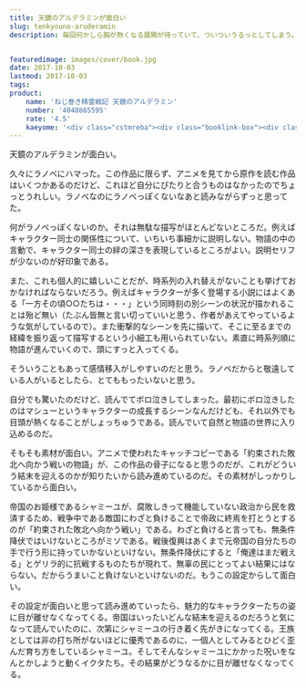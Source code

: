 ```yaml
---
title: 天鏡のアルデラミンが面白い
slug: tenkyouno-aruderamin
description: 毎回何かしら胸が熱くなる展開が待っていて、ついついうるっとしてしまう。時系列を入れ替えたり余計なことが書かれていないシンプルな文章が感情移入を阻害しない。そんなラノベっぽくないラノベ。


featuredimage: images/cover/book.jpg
date: 2017-10-03
lastmod: 2017-10-03
tags: 
product:
    name: 'ねじ巻き精霊戦記 天鏡のアルデラミン'
    number: '4048865595'
    rate: '4.5'
    kaeyome: '<div class="cstmreba"><div class="booklink-box"><div class="booklink-image"><a href="http://www.amazon.co.jp/exec/obidos/asin/4048865595/illusionspace-22/" target="_blank" ><img src="https://images-fe.ssl-images-amazon.com/images/I/61swSmxCCtL._SL160_.jpg" style="border: none;" /></a></div><div class="booklink-info"><div class="booklink-name"><a href="http://www.amazon.co.jp/exec/obidos/asin/4048865595/illusionspace-22/" target="_blank" >ねじ巻き精霊戦記 天鏡のアルデラミン (電撃文庫)</a><div class="booklink-powered-date">posted with <a href="https://yomereba.com" rel="nofollow" target="_blank">ヨメレバ</a></div></div><div class="booklink-detail">宇野朴人 KADOKAWA/アスキー・メディアワークス 2012-06-08    </div><div class="booklink-link2"><div class="shoplinkamazon"><a href="http://www.amazon.co.jp/exec/obidos/asin/4048865595/illusionspace-22/" target="_blank" >Amazon</a></div><div class="shoplinkkindle"><a href="http://www.amazon.co.jp/exec/obidos/ASIN/B00QWGZ4T8/illusionspace-22/" target="_blank" >Kindle</a></div>                              	  	  	  	</div></div><div class="booklink-footer"></div></div></div>'
---
```


天鏡のアルデラミンが面白い。

久々にラノベにハマった。この作品に限らず、アニメを見てから原作を読む作品はいくつかあるのだけど、これほど自分にぴたりと合うものはなかったのでちょっとうれしい。ラノベなのにラノベっぽくないなあと読みながらずっと思ってた。

何がラノベっぽくないのか。それは無駄な描写がほとんどないところだ。例えばキャラクター同士の関係性について、いちいち事細かに説明しない。物語の中の言動で、キャラクター同士の絆の深さを表現しているところがよい。説明セリフが少ないのが好印象である。

また、これも個人的に嬉しいことだが、時系列の入れ替えがないことも挙げておかなければならないだろう。例えばキャラクターが多く登場する小説にはよくある「一方その頃○○たちは・・・」という同時刻の別シーンの状況が描かれることは殆ど無い（たぶん皆無と言い切っていいと思う、作者があえてやっているような気がしているので）。また衝撃的なシーンを先に描いて、そこに至るまでの経緯を振り返って描写するという小細工も用いられていない。素直に時系列順に物語が進んでいくので、頭にすっと入ってくる。

そういうこともあって感情移入がしやすいのだと思う。ラノベだからと敬遠している人がいるとしたら、とてももったいないと思う。

自分でも驚いたのだけど、読んでてボロ泣きしてしまった。最初にボロ泣きしたのはマシューというキャラクターの成長するシーンなんだけども、それ以外でも目頭が熱くなることがしょっちゅうである。読んでいて自然と物語の世界に入り込めるのだ。

そもそも素材が面白い。アニメで使われたキャッチコピーである「約束された敗北へ向かう戦いの物語」が、この作品の骨子になると思うのだが、これがどういう結末を迎えるのかが知りたいから読み進めているのだ。その素材がしっかりしているから面白い。

帝国のお姫様であるシャミーユが、腐敗しきって機能していない政治から民を救済するため、戦争中である敵国にわざと負けることで帝政に終焉を打とうとするのが「約束された敗北へ向かう戦い」である。わざと負けると言っても、無条件降伏ではいけないところがミソである。戦後復興はあくまで元帝国の自分たちの手で行う形に持っていかないといけない。無条件降伏にすると「俺達はまだ戦える」とゲリラ的に抗戦するものたちが現れて、無辜の民にとってよい結果にはならない。だからうまいこと負けないといけないのだ。もうこの設定からして面白い。

その設定が面白いと思って読み進めていったら、魅力的なキャラクターたちの姿に目が離せなくなってくる。帝国はいったいどんな結末を迎えるのだろうと気になって読んでいたのに、次第にシャミーユの行き着く先がきになってくる。王族としては非の打ち所がないほどに優秀であるのに、一個人としてみるとひどく歪んだ育ち方をしているシャミーユ。そしてそんなシャミーユにかかった呪いをなんとかしようと動くイクタたち。その結果がどうなるかに目が離せなくなってくる。


  